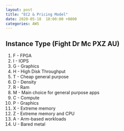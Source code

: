```yaml
---
layout: post
title: "EC2 & Pricing Model"
date: 2020-05-18  10:00:00 +0800
categories: AWS
---
```


## Instance Type (Fight Dr Mc PXZ AU)
1. F - FPGA
2. I - IOPS
3. G - Graphics
4. H - High Disk Throughput
5. T - Cheap general purpose
6. D - Density
7. R - Ram
8. M - Main choice for general purpose apps
9. C - Compute
10. P - Graphics
11. X - Extreme memory
12. Z - Extreme memory and CPU
13. A - Arm-based workloads
14. U - Bared metal